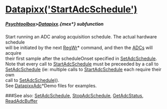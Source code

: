 # [Datapixx('StartAdcSchedule')](Datapixx-StartAdcSchedule) 
##### [Psychtoolbox](Psychtoolbox)>[Datapixx](Datapixx).{mex*} subfunction


Start running an ADC analog acquisition schedule. The actual hardware schedule  
will be initiated by the next [RegWr](RegWr)\* command, and then the [ADCs](ADCs) will acquire  
their first sample after the scheduleOnset specified in [SetAdcSchedule](SetAdcSchedule).  
Note that every call to [StartAdcSchedule](StartAdcSchedule) must be preceeded by a call to  
[SetAdcSchedule](SetAdcSchedule) (ie: multiple calls to [StartAdcSchedule](StartAdcSchedule) each require their own  
call to [SetAdcSchedule)](SetAdcSchedule)).  
See [DatapixxAdc](DatapixxAdc)\*Demo files for examples.  
  


###See also:
[SetAdcSchedule](Datapixx-SetAdcSchedule), [StopAdcSchedule](Datapixx-StopAdcSchedule), [GetAdcStatus](Datapixx-GetAdcStatus), [ReadAdcBuffer](Datapixx-ReadAdcBuffer)
